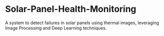 # Solar-Panel-Health-Monitoring
A system to detect failures in solar panels using thermal images, leveraging Image Processing and Deep Learning techniques.
